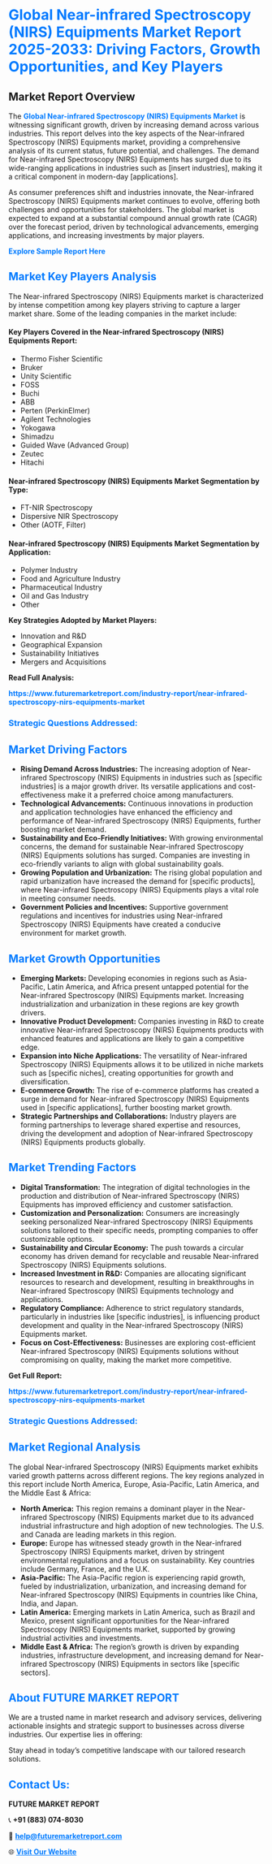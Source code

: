 <h1 style="color: #007BFF;">Global Near-infrared Spectroscopy (NIRS) Equipments Market Report 2025-2033: Driving Factors, Growth Opportunities, and Key Players</h1>

<section id="overview">
<h2>Market Report Overview</h2>
<p>The <a href="https://www.futuremarketreport.com/industry-report/near-infrared-spectroscopy-nirs-equipments-market" style="color: #007BFF; text-decoration: none;"><strong>Global Near-infrared Spectroscopy (NIRS) Equipments Market</strong></a> is witnessing significant growth, driven by increasing demand across various industries. This report delves into the key aspects of the Near-infrared Spectroscopy (NIRS) Equipments market, providing a comprehensive analysis of its current status, future potential, and challenges. The demand for Near-infrared Spectroscopy (NIRS) Equipments has surged due to its wide-ranging applications in industries such as [insert industries], making it a critical component in modern-day [applications].</p>
<p>As consumer preferences shift and industries innovate, the Near-infrared Spectroscopy (NIRS) Equipments market continues to evolve, offering both challenges and opportunities for stakeholders. The global market is expected to expand at a substantial compound annual growth rate (CAGR) over the forecast period, driven by technological advancements, emerging applications, and increasing investments by major players.</p>
</section>

<section id="overview">
<p><a href="https://www.futuremarketreport.com/request-sample/reportId=102255" style="color: #007BFF; text-decoration: none;"><strong>Explore Sample Report Here</strong></a></p>
</section>

<section id="key-players">
<h2 style="color: #007BFF;">Market Key Players Analysis</h2>
<p>The Near-infrared Spectroscopy (NIRS) Equipments market is characterized by intense competition among key players striving to capture a larger market share. Some of the leading companies in the market include:</p>
<h4>Key Players Covered in the Near-infrared Spectroscopy (NIRS) Equipments Report:</h4>
<ul><li>Thermo Fisher Scientific</li><li>Bruker</li><li>Unity Scientific</li><li>FOSS</li><li>Buchi</li><li>ABB</li><li>Perten (PerkinElmer)</li><li>Agilent Technologies</li><li>Yokogawa</li><li>Shimadzu</li><li>Guided Wave (Advanced Group)</li><li>Zeutec</li><li>Hitachi</li></ul>
<h4>Near-infrared Spectroscopy (NIRS) Equipments Market Segmentation by Type:</h4>
<ul><li>FT-NIR Spectroscopy</li><li>Dispersive NIR Spectroscopy</li><li>Other (AOTF, Filter)</li></ul>

<h4>Near-infrared Spectroscopy (NIRS) Equipments Market Segmentation by Application:</h4>
<ul><li>Polymer Industry</li><li>Food and Agriculture Industry</li><li>Pharmaceutical Industry</li><li>Oil and Gas Industry</li><li>Other</li></ul>
<p><strong>Key Strategies Adopted by Market Players:</strong></p>
<ul>
<li>Innovation and R&D</li>
<li>Geographical Expansion</li>
<li>Sustainability Initiatives</li>
<li>Mergers and Acquisitions</li>
</ul>
</section>

<section>
<p><strong>Read Full Analysis: </strong></p><a href="https://www.futuremarketreport.com/industry-report/near-infrared-spectroscopy-nirs-equipments-market" style="color: #007BFF; text-decoration: none;"><strong>https://www.futuremarketreport.com/industry-report/near-infrared-spectroscopy-nirs-equipments-market</strong></a>
<h3 style="color: #007BFF;">Strategic Questions Addressed:</h3>
</section>

<section id="driving-factors">
<h2 style="color: #007BFF;">Market Driving Factors</h2>
<ul>
<li><strong>Rising Demand Across Industries:</strong> The increasing adoption of Near-infrared Spectroscopy (NIRS) Equipments in industries such as [specific industries] is a major growth driver. Its versatile applications and cost-effectiveness make it a preferred choice among manufacturers.</li>
<li><strong>Technological Advancements:</strong> Continuous innovations in production and application technologies have enhanced the efficiency and performance of Near-infrared Spectroscopy (NIRS) Equipments, further boosting market demand.</li>
<li><strong>Sustainability and Eco-Friendly Initiatives:</strong> With growing environmental concerns, the demand for sustainable Near-infrared Spectroscopy (NIRS) Equipments solutions has surged. Companies are investing in eco-friendly variants to align with global sustainability goals.</li>
<li><strong>Growing Population and Urbanization:</strong> The rising global population and rapid urbanization have increased the demand for [specific products], where Near-infrared Spectroscopy (NIRS) Equipments plays a vital role in meeting consumer needs.</li>
<li><strong>Government Policies and Incentives:</strong> Supportive government regulations and incentives for industries using Near-infrared Spectroscopy (NIRS) Equipments have created a conducive environment for market growth.</li>
</ul>
</section>

<section id="growth-opportunities">
<h2 style="color: #007BFF;">Market Growth Opportunities</h2>
<ul>
<li><strong>Emerging Markets:</strong> Developing economies in regions such as Asia-Pacific, Latin America, and Africa present untapped potential for the Near-infrared Spectroscopy (NIRS) Equipments market. Increasing industrialization and urbanization in these regions are key growth drivers.</li>
<li><strong>Innovative Product Development:</strong> Companies investing in R&D to create innovative Near-infrared Spectroscopy (NIRS) Equipments products with enhanced features and applications are likely to gain a competitive edge.</li>
<li><strong>Expansion into Niche Applications:</strong> The versatility of Near-infrared Spectroscopy (NIRS) Equipments allows it to be utilized in niche markets such as [specific niches], creating opportunities for growth and diversification.</li>
<li><strong>E-commerce Growth:</strong> The rise of e-commerce platforms has created a surge in demand for Near-infrared Spectroscopy (NIRS) Equipments used in [specific applications], further boosting market growth.</li>
<li><strong>Strategic Partnerships and Collaborations:</strong> Industry players are forming partnerships to leverage shared expertise and resources, driving the development and adoption of Near-infrared Spectroscopy (NIRS) Equipments products globally.</li>
</ul>
</section>

<section id="trending-factors">
<h2 style="color: #007BFF;">Market Trending Factors</h2>
<ul>
<li><strong>Digital Transformation:</strong> The integration of digital technologies in the production and distribution of Near-infrared Spectroscopy (NIRS) Equipments has improved efficiency and customer satisfaction.</li>
<li><strong>Customization and Personalization:</strong> Consumers are increasingly seeking personalized Near-infrared Spectroscopy (NIRS) Equipments solutions tailored to their specific needs, prompting companies to offer customizable options.</li>
<li><strong>Sustainability and Circular Economy:</strong> The push towards a circular economy has driven demand for recyclable and reusable Near-infrared Spectroscopy (NIRS) Equipments solutions.</li>
<li><strong>Increased Investment in R&D:</strong> Companies are allocating significant resources to research and development, resulting in breakthroughs in Near-infrared Spectroscopy (NIRS) Equipments technology and applications.</li>
<li><strong>Regulatory Compliance:</strong> Adherence to strict regulatory standards, particularly in industries like [specific industries], is influencing product development and quality in the Near-infrared Spectroscopy (NIRS) Equipments market.</li>
<li><strong>Focus on Cost-Effectiveness:</strong> Businesses are exploring cost-efficient Near-infrared Spectroscopy (NIRS) Equipments solutions without compromising on quality, making the market more competitive.</li>
</ul>
</section>

<section>
<p><strong>Get Full Report: </strong></p><a href="https://www.futuremarketreport.com/industry-report/near-infrared-spectroscopy-nirs-equipments-market" style="color: #007BFF; text-decoration: none;"><strong>https://www.futuremarketreport.com/industry-report/near-infrared-spectroscopy-nirs-equipments-market</strong></a>
<h3 style="color: #007BFF;">Strategic Questions Addressed:</h3>
</section>


<section id="regional-analysis">
<h2 style="color: #007BFF;">Market Regional Analysis</h2>
<p>The global Near-infrared Spectroscopy (NIRS) Equipments market exhibits varied growth patterns across different regions. The key regions analyzed in this report include North America, Europe, Asia-Pacific, Latin America, and the Middle East & Africa:</p>
<ul>
<li><strong>North America:</strong> This region remains a dominant player in the Near-infrared Spectroscopy (NIRS) Equipments market due to its advanced industrial infrastructure and high adoption of new technologies. The U.S. and Canada are leading markets in this region.</li>
<li><strong>Europe:</strong> Europe has witnessed steady growth in the Near-infrared Spectroscopy (NIRS) Equipments market, driven by stringent environmental regulations and a focus on sustainability. Key countries include Germany, France, and the U.K.</li>
<li><strong>Asia-Pacific:</strong> The Asia-Pacific region is experiencing rapid growth, fueled by industrialization, urbanization, and increasing demand for Near-infrared Spectroscopy (NIRS) Equipments in countries like China, India, and Japan.</li>
<li><strong>Latin America:</strong> Emerging markets in Latin America, such as Brazil and Mexico, present significant opportunities for the Near-infrared Spectroscopy (NIRS) Equipments market, supported by growing industrial activities and investments.</li>
<li><strong>Middle East & Africa:</strong> The region’s growth is driven by expanding industries, infrastructure development, and increasing demand for Near-infrared Spectroscopy (NIRS) Equipments in sectors like [specific sectors].</li>
</ul>
</section>

<footer>
<h2 style="color: #007BFF;">About FUTURE MARKET REPORT</h2>
<p>We are a trusted name in market research and advisory services, delivering actionable insights and strategic support to businesses across diverse industries. Our expertise lies in offering:</p>

<p>Stay ahead in today’s competitive landscape with our tailored research solutions.</p>

<h2 style="color: #007BFF;">Contact Us:</h2>
<p><strong>FUTURE MARKET REPORT</strong></p>
<p>📞 <strong>+91 (883) 074-8030</strong></p>
<p>📧 <strong><a href="mailto:help@futuremarketreport.com" style="color: #007BFF;">help@futuremarketreport.com</a></strong></p>
<p>🌐 <strong><a href="https://www.futuremarketreport.com/" style="color: #007BFF;">Visit Our Website</a></strong></p>
</footer>